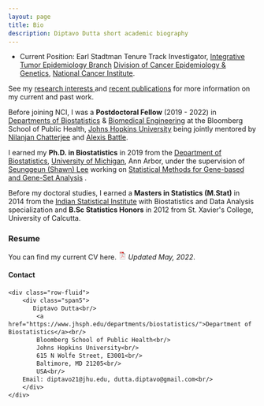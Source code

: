 ```yaml
---
layout: page
title: Bio
description: Diptavo Dutta short academic biography
---
```



- Current Position: Earl Stadtman Tenure Track Investigator, 
[Integrative Tumor Epidemiology Branch](https://dceg.cancer.gov/about/organization/tdrp/iteb)
[Division of Cancer Epidemiology & Genetics](https://dceg.cancer.gov/), 
[National Cancer Institute](https://www.cancer.gov/).

<p align="justify">

See my <a href="https://diptavo.github.io/pages/research.html">research interests </a> and <a href="https://diptavo.github.io/pages/pubs.html">recent publications</a> for more information on my current and past work.


</p>

<p></p>
<p></p>
<p></p>


<p align="justify">

Before joining NCI, I was a <b>Postdoctoral Fellow</b> (2019 - 2022) in <a href="https://www.jhsph.edu/departments/biostatistics/">Departments of Biostatistics</a> & <a href="https://www.bme.jhu.edu/">Biomedical Engineering</a> at the Bloomberg School of Public Health, <a href="https://www.jhu.edu/">Johns Hopkins University</a> being jointly mentored by <a href="https://www.jhsph.edu/faculty/directory/profile/1826/nilanjan-chatterjee">Nilanjan Chatterjee</a>  and <a href="https://www.bme.jhu.edu/people/faculty/alexis-battle">Alexis Battle</a>. 

</p>

<p></p>
<p></p>
<p></p>

<p align="justify">

I earned my <b>Ph.D. in Biostatistics</b> in 2019 from the <a href="https://sph.umich.edu/biostat/">Department of Biostatistics</a>, <a href="https://umich.edu/">University of Michigan</a>, Ann Arbor, under the supervision of <a href="https://sph.umich.edu/faculty-profiles/lee-seunggeun.html">Seunggeun (Shawn) Lee</a> working on <a href="https://diptavo.github.io/pages/pubs.html#dissertation">Statistical Methods for Gene-based and Gene-Set Analysis</a> . 

</p>


<p align="justify">

Before my doctoral studies, I earned a <b>Masters in Statistics (M.Stat)</b> in 2014 from the <a href="https://www.isical.ac.in/">Indian Statistical Institute</a> with Biostatistics and Data Analysis specialization and <b>B.Sc Statistics Honors</b> in 2012 from St. Xavier's College, University of Calcutta.
</p>

<p></p>

### Resume

You can find my current CV here. [![pdf](icons16/pdf-icon.png)](CV_DD.pdf) *Updated May, 2022*.

<!--

<p></p>

<td class="left">
    <img id="frontphoto" src="wordcloud.svg" width="500" height="500" alt="" />
</td>

-->

<div class="container">
<h4><a name="Contact"></a>Contact</h4>

    <div class="row-fluid">
        <div class="span5">
           Diptavo Dutta<br/>
            <a href="https://www.jhsph.edu/departments/biostatistics/">Department of Biostatistics</a><br/>
            Bloomberg School of Public Health<br/>
            Johns Hopkins University<br/>
            615 N Wolfe Street, E3001<br/>
            Baltimore, MD 21205<br/>
            USA<br/>
	    Email: diptavo21@jhu.edu, dutta.diptavo@gmail.com<br/>
        </div>
    </div>
</div>
